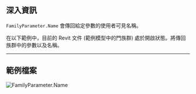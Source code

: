 ## 深入資訊
`FamilyParameter.Name` 會傳回給定參數的使用者可見名稱。

在以下範例中，目前的 Revit 文件 (範例模型中的門族群) 處於開啟狀態。將傳回族群中的參數以及名稱。
___
## 範例檔案

![FamilyParameter.Name](./Revit.Elements.FamilyParameter.Name_img.jpg)

